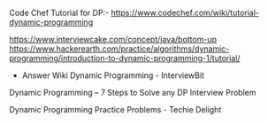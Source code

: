 Code Chef Tutorial for DP:-
https://www.codechef.com/wiki/tutorial-dynamic-programming

https://www.interviewcake.com/concept/java/bottom-up 
https://www.hackerearth.com/practice/algorithms/dynamic-programming/introduction-to-dynamic-programming-1/tutorial/

- Answer Wiki
Dynamic Programming - InterviewBit

Dynamic Programming – 7 Steps to Solve any DP Interview Problem

Dynamic Programming Practice Problems - Techie Delight
